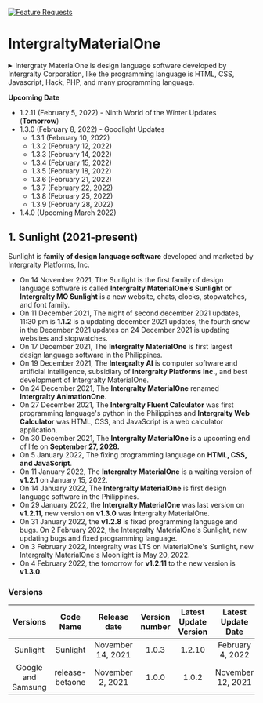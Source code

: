 [![Feature Requests](https://img.shields.io/github/issues/Intergralty/IntergraltyMaterialOne)](https://github.com/Intergralty/MaterialOne)
# IntergraltyMaterialOne

<details><summary>Intergraty MaterialOne is design language software developed by Intergralty Corporation, like the programming language is HTML, CSS, Javascript, Hack, PHP, and many programming language.</summary>

> 1.0.0 (November 2, 2021) - First Google and Samsung Clocks
> * 1.0.1 (November 8, 2021) - Analog Clocks and Digital Clocks
> * 1.0.2 (November 12, 2021) - Browser, Stopwatch, Digital Clock, and Logos
> * 1.0.3 (November 14, 2021) - Live Wallpapers
> * 1.0.4 (November 25, 2021) - Updating `README.md`.
> * 1.0.5 (December 1, 2021) - Websites and Online Chats
> * 1.0.6 (December 4, 2021) - Fixed the Programming Language and Failed ASP.NET`.
> 
> 1.1.0 (December 6, 2021) - December 2021 Updates
> * 1.1.1 (December 10, 2021) - First Snow in the December 2021 Updates
> * 1.1.2 (December 12, 2021) - Second Snow in the December 2021 Updates
> * 1.1.3 (December 15, 2021) - Third Snow in the December 2021 Updates
> * 1.1.4 (December 20, 2021) - Fourth Snow in the December 2021 Updates; The **Intergralty Events 2021** is December 21, 2021, the documents.
> * **Sancisoft Franco Updates**
> * 1.1.5 (December 21, 2021) - Fifth Snow in the December 2021 Updates
> * 1.1.6 (December 23, 2021) - Sixth Snow in the December 2021 Updates
> * 1.1.7 (December 25, 2021) - Seventh Snow in the December 2021 Updates
> * 1.1.8 (December 26, 2021) - First Fireworks in the New Year 2022 Updates
> * 1.1.9 (December 31, 2021) - Second Fireworks in the New Year 2022 Updates
> * 1.1.10 (December 31, 2021) - Third Fireworks in the New Year 2022 Updates
> * 1.1.11 (January 1, 2022) - Last Fireworks in the New Year 2022 Updates
> * 1.1.12 (January 2, 2022) - First Cold of the Winter Updates
> * 1.1.13 (January 3, 2022) - Second Cold of the Winter Updates
> * 1.1.14 (January 5, 2022) - Third Cold of the Winter Updates
> * 1.1.15 (January 7, 2022) - Fourth Cold of the Winter Updates
> * 1.1.16 (January 11, 2022) - Fifth Cold of the Winter Updates

> 1.2.0 (January 12, 2022) - January 2022 Updates
> * 1.2.1 (January 15, 2022) - Seventh Cold of the Winter Updates
> * 1.2.2 (January 17, 2022) - Eighth Cold of the Winter Updates
> * 1.2.3 (January 20, 2022) - First World of the Winter Updates
> * **Sancisoft Franco Updates**
> * 1.2.4 (January 22, 2022) - Second World of the Winter Updates
> * 1.2.5 (January 24, 2022) - Third World of the Winter Updates
> * 1.2.6 (January 25, 2022) - Fourth World of the Winter Updates
> * 1.2.7 (January 28, 2022) - Fifth World of the Winter Updates
> * 1.2.8 (January 31, 2022) - Sixth World of the Winter Updates
> * 1.2.9 (February 2, 2022) - Seventh World of the Winter Updates
> * 1.2.10 (February 4, 2022) - Eighth World of the Winter Updates
</details>

**Upcoming Date**
* 1.2.11 (February 5, 2022) - Ninth World of the Winter Updates (**Tomorrow**)
* 1.3.0 (February 8, 2022) - Goodlight Updates
  * 1.3.1 (February 10, 2022) 
  * 1.3.2 (February 12, 2022)
  * 1.3.3 (February 14, 2022)
  * 1.3.4 (February 15, 2022)
  * 1.3.5 (February 18, 2022)
  * 1.3.6 (February 21, 2022)
  * 1.3.7 (February 22, 2022)
  * 1.3.8 (February 25, 2022)
  * 1.3.9 (February 28, 2022)
* 1.4.0 (Upcoming March 2022)

## 1. Sunlight (2021-present)
Sunlight is **family of design language software** developed and marketed by Intergralty Platforms, Inc. 
* On 14 November 2021, The Sunlight is the first family of design language software is called **Intergralty MaterialOne’s Sunlight** or **Intergralty MO Sunlight** is a new website, chats, clocks, stopwatches, and font family. 
* On 11 December 2021, The night of second december 2021 updates, 11:30 pm is **1.1.2** is a updating december 2021 updates, the fourth snow in the December 2021 updates on 24 December 2021 is updating websites and stopwatches. 
* On 17 December 2021, The **Intergralty MaterialOne** is first largest design language software in the Philippines. 
* On 19 December 2021, The **Intergralty AI** is computer software and artificial intelligence, subsidiary of **Intergralty Platforms Inc.**, and best development of Intergralty MaterialOne. 
* On 24 December 2021, The **Intergralty MaterialOne** renamed **Intergralty AnimationOne**. 
* On 27 December 2021, The **Intergralty Fluent Calculator** was first programming language's python in the Philippines and **Intergralty Web Calculator** was HTML, CSS, and JavaScript is a web calculator application. 
* On 30 December 2021, The **Intergralty MaterialOne** is a upcoming end of life on **September 27, 2028.** 
* On 5 January 2022, The fixing programming language on **HTML, CSS, and JavaScript**. 
* On 11 January 2022, The **Intergralty MaterialOne** is a waiting version of **v1.2.1** on January 15, 2022. 
* On 14 January 2022, The **Intergralty MaterialOne** is first design language software in the Philippines. 
* On 29 January 2022, the **Intergralty MaterialOne** was last version on **v1.2.11**, new version on **v1.3.0** was Intergralty MaterialOne. 
* On 31 January 2022, the **v1.2.8** is fixed programming language and bugs. On 2 February 2022, the Intergralty MaterialOne's Sunlight, new updating bugs and fixed programming language.
* On 3 February 2022, Intergralty was LTS on MaterialOne's Sunlight, new Intergralty MaterialOne's Moonlight is May 20, 2022.
* On 4 February 2022, the tomorrow for **v1.2.11** to the new version is **v1.3.0**.

### **Versions**
| Versions | Code Name | Release date | Version number | Latest Update Version | Latest Update Date | Support Ends |
|:-:|:-:|:-:|:-:|:-:|:-:|:-:|
| Sunlight | Sunlight | November 14, 2021 | 1.0.3 | 1.2.10 | February 4, 2022 | November 15, 2023 |
| Google and Samsung | release-betaone | November 2, 2021 | 1.0.0 | 1.0.2 | November 12, 2021 | November 15, 2022 |
